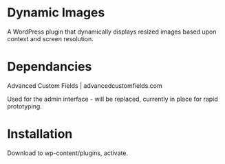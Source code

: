 # Dynamic Images
A WordPress plugin that dynamically displays resized images based upon context and screen resolution.

# Dependancies
Advanced Custom Fields | advancedcustomfields.com

Used for the admin interface - will be replaced, currently in place for rapid prototyping.

# Installation
Download to wp-content/plugins, activate.